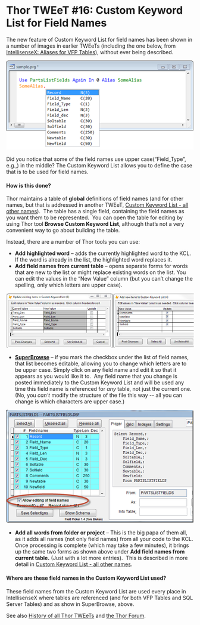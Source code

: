 ﻿Thor TWEeT #16: Custom Keyword List for Field Names
===

The new feature of Custom Keyword List for field names has been shown in a number of images in earlier TWEeTs (including the one below, from [IntellisenseX: Aliases for VFP Tables](Tweet_11.md)), without ever being described.

![](Images/Tweet16a.png)

Did you notice that some of the field names use upper case(“Field_Type”, e.g.,) in the middle? The Custom Keyword List allows you to define the case that is to be used for field names.

#### How is this done?

Thor maintains a table of **global** definitions of field names (and for other names, but that is addressed in another TWEeT, [Custom Keyword List - all other names](Tweet_19.md)).  The table has a single field, containing the field names as you want them to be represented.  You can open the table for editing by using Thor tool **Browse Custom Keyword List**, although that’s not a very convenient way to go about building the table.

Instead, there are a number of Thor tools you can use:

*   **Add highlighted word** – adds the currently highlighted word to the KCL.  If the word is already in the list, the highlighted word replaces it.
*   **Add field names from current table** – opens separate forms for words that are new to the list or might replace existing words on the list. You can edit the values in the “New Value” column (but you can’t change the spelling, only which letters are upper case).

![](Images/Tweet16b.png)

*   [**SuperBrowse**](Thor_superbrowse.md) – if you mark the checkbox under the list of field names, that list becomes editable, allowing you to change which letters are to be upper case. Simply click on any field name and edit it so that it appears as you would like it to.  Any field name that you change is posted immediately to the Custom Keyword List and will be used any time this field name is referenced for *any* table, not just the current one. (No, you *can't* modify the structure of the file this way -- all you can change is which characters are upper case.)

![](Images/Tweet16c.png)

*   **Add all words from folder or project** – This is the big papa of them all, as it adds all names (not only field names) from all your code to the KCL. Once processing is complete (which may take a few minutes), it brings up the same two forms as shown above under **Add field names from current table.** (Just with a lot more entries).  This is described in more detail in [Custom Keyword List - all other names](Tweet_19.md).

#### Where are these field names in the Custom Keyword List used?

These field names from the Custom Keyword List are used every place in IntellisenseX where tables are referenced (and for both VFP Tables and SQL Server Tables) and as show in SuperBrowse, above.

See also [History of all Thor TWEeTs](TWEeTs.md) and [the Thor Forum](https://groups.google.com/forum/?fromgroups#!forum/FoxProThor).
